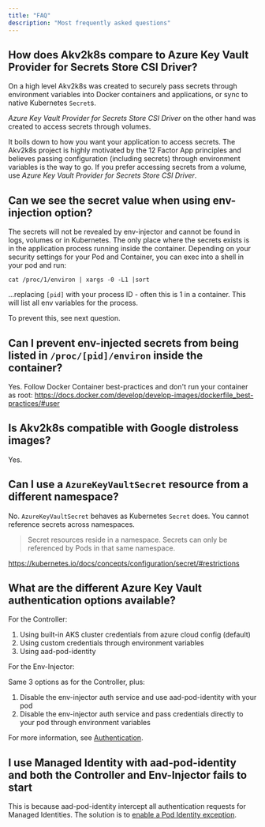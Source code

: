 ```yaml
---
title: "FAQ"
description: "Most frequently asked questions"
---
```


## How does Akv2k8s compare to Azure Key Vault Provider for Secrets Store CSI Driver?

On a high level Akv2k8s was created to securely pass secrets through environment variables into Docker containers and applications, or sync to native Kubernetes `Secret`s. 

*Azure Key Vault Provider for Secrets Store CSI Driver* on the other hand was created to access secrets through volumes. 

It boils down to how you want your application to access secrets. The Akv2k8s project is highly motivated by the 12 Factor App principles and believes passing configuration (including secrets) through environment variables is the way to go. If you prefer accessing secrets from a volume, use *Azure Key Vault Provider for Secrets Store CSI Driver*.

## Can we see the secret value when using env-injection option?

The secrets will not be revealed by env-injector and cannot be found in logs, volumes or in Kubernetes. The only place where the secrets exists is in the application process running inside the container. Depending on your security settings for your Pod and Container, you can exec into a shell in your pod and run: 

```
cat /proc/1/environ | xargs -0 -L1 |sort
```

...replacing `[pid]` with your process ID - often this is 1 in a container. This will list all env variables for the process.

To prevent this, see next question.

## Can I prevent env-injected secrets from being listed in `/proc/[pid]/environ` inside the container?

Yes. Follow Docker Container best-practices and don't run your container as root: https://docs.docker.com/develop/develop-images/dockerfile_best-practices/#user

## Is Akv2k8s compatible with Google distroless images?

Yes. 

## Can I use a `AzureKeyVaultSecret` resource from a different namespace?

No. `AzureKeyVaultSecret` behaves as Kubernetes `Secret` does. You cannot reference secrets across namespaces. 

> Secret resources reside in a namespace. Secrets can only be referenced by Pods in that same namespace.

https://kubernetes.io/docs/concepts/configuration/secret/#restrictions

## What are the different Azure Key Vault authentication options available?

For the Controller:

1. Using built-in AKS cluster credentials from azure cloud config (default)
2. Using custom credentials through environment variables
3. Using aad-pod-identity

For the Env-Injector:

Same 3 options as for the Controller, plus:

1. Disable the env-injector auth service and use aad-pod-identity with your pod
2. Disable the env-injector auth service and pass credentials directly to your pod through environment variables

For more information, see [Authentication](security/authentication).

## I use Managed Identity with aad-pod-identity and both the Controller and Env-Injector fails to start

This is because aad-pod-identity intercept all authentication requests for Managed Identities. The solution is to [enable a Pod Identity exception](installation/with-aad-pod-identity).
